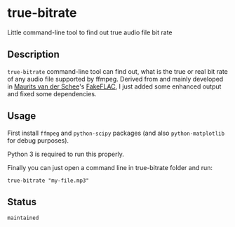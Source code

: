 # true-bitrate

Little command-line tool to find out true audio file bit rate

## Description

`true-bitrate` command-line tool can find out, what is the true or real bit rate of any audio file supported by ffmpeg. Derived from and mainly developed in [Maurits van der Schee](https://github.com/mevdschee)'s [FakeFLAC](http://www.maurits.vdschee.nl/fakeflac/), I just added some enhanced output and fixed some dependencies.

## Usage

First install `ffmpeg` and `python-scipy` packages (and also `python-matplotlib` for debug purposes).

Python 3 is required to run this properly.

Finally you can just open a command line in true-bitrate folder and run:

`true-bitrate "my-file.mp3"`

## Status

`maintained`
